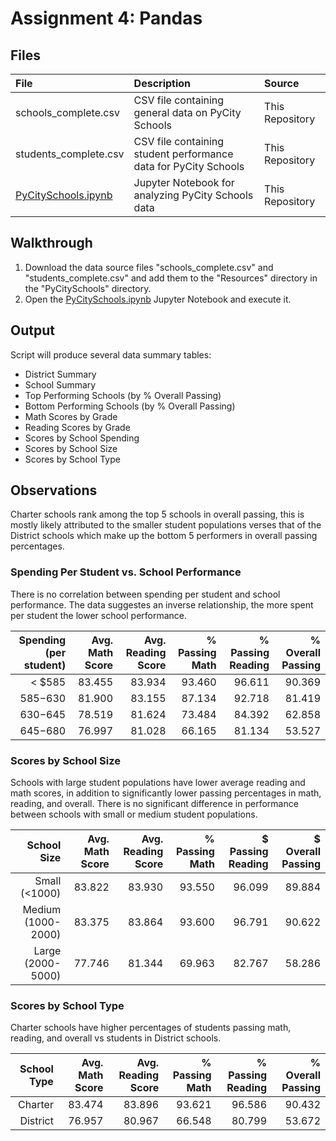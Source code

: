 # Assignment 4: Pandas

## Files
| File     | Description | Source |
|:---------|:------------|:-------|
schools_complete.csv | CSV file containing general data on PyCity Schools | This Repository
students_complete.csv | CSV file containing student performance data for PyCity Schools | This Repository
[PyCitySchools.ipynb](PyCitySchools/PyCitySchools.ipynb) | Jupyter Notebook for analyzing PyCity Schools data | This Repository


## Walkthrough
1. Download the data source files "schools_complete.csv" and "students_complete.csv" and add them to the "Resources" directory in the "PyCitySchools" directory.
1. Open the [PyCitySchools.ipynb](PyCitySchools/PyCitySchools.ipynb) Jupyter Notebook and execute it.


## Output
Script will produce several data summary tables:
- District Summary
- School Summary
- Top Performing Schools (by % Overall Passing)
- Bottom Performing Schools (by % Overall Passing)
- Math Scores by Grade
- Reading Scores by Grade
- Scores by School Spending
- Scores by School Size
- Scores by School Type


## Observations
Charter schools rank among the top 5 schools in overall passing, this is mostly likely attributed to the smaller student populations verses that of the District schools which make up the bottom 5 performers in overall passing percentages. 

### Spending Per Student vs. School Performance
There is no correlation between spending per student and school performance. The data suggestes an inverse relationship, the more spent per student the lower school performance. 

| Spending (per student) | Avg. Math Score | Avg. Reading Score | % Passing Math | % Passing Reading | % Overall Passing |
|---:|---:|---:|---:|---:|---:|
| < $585 | 83.455 | 83.934 | 93.460 | 96.611 | 90.369 |
| $585-$630 | 81.900 | 83.155 | 87.134 | 92.718 | 81.419 |
| $630-$645 | 78.519 | 81.624 | 73.484 | 84.392 | 62.858 |
| $645-$680 | 76.997 | 81.028 | 66.165 | 81.134 | 53.527 |

### Scores by School Size
Schools with large student populations have lower average reading and math scores, in addition to significantly lower passing percentages in math, reading, and overall. There is no significant difference in performance between schools with small or medium student populations. 

|School Size | Avg. Math Score | Avg. Reading Score | % Passing Math | $ Passing Reading | $ Overall Passing |
|---:|---:|---:|---:|---:|---:|
| Small (<1000) | 83.822 | 83.930 | 93.550 | 96.099 | 89.884 |
| Medium (1000-2000) | 83.375 | 83.864 | 93.600 | 96.791 | 90.622 |
| Large (2000-5000) | 77.746 | 81.344 | 69.963 | 82.767 | 58.286 |

### Scores by School Type
Charter schools have higher percentages of students passing math, reading, and overall vs students in District schools.

| School Type | Avg. Math Score | Avg. Reading Score | % Passing Math | % Passing Reading | % Overall Passing |
|---:|---:|---:|---:|---:|---:|
| Charter | 83.474 | 83.896 | 93.621 | 96.586 | 90.432 |
| District | 76.957 | 80.967 | 66.548 | 80.799 | 53.672 |